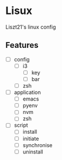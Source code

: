 # Lisux

Liszt21's linux config

## Features

- [ ] config
  - [ ] i3
    - [ ] key
    - [ ] bar
  - [ ] zsh
- [ ] application
  - [ ] emacs
  - [ ] pyenv
  - [ ] nvm
  - [ ] zsh
- [ ] script
  - [ ] install
  - [ ] initiate
  - [ ] synchronise
  - [ ] uninstall
